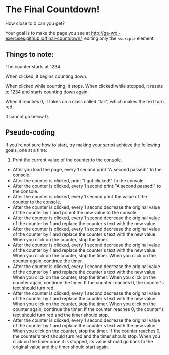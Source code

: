 # The Final Countdown!

How close to 0 can you get?

Your goal is to make the page you see at http://ga-wdi-exercises.github.io/final-countdown/, editing only the `<script>` element.

## Things to note:

The counter starts at 1234.

When clicked, it begins counting down.

When clicked while counting, it stops.
 When clicked while stopped, it resets to 1234 and starts counting down again.

When it reaches 0, it takes on a class called "fail", which makes the text turn red.

It cannot go below 0.

## Pseudo-coding

If you're not sure how to start, try making your script achieve the following goals, one at a time:

1. Print the current value of the counter to the console.
- After you load the page, every 1 second print "A second passed!" to the console.
- After the counter is clicked, print "I got clicked!" to the console.
- After the counter is clicked, every 1 second print "A second passed!" to the console.
- After the counter is clicked, every 1 second print the value of the counter to the console.
- After the counter is clicked, every 1 second decrease the original value of the counter by 1 and primnt the new value to the console.
- After the counter is clicked, every 1 second decrease the original value of the counter by 1 and replace the counter's text with the new value.
- After the counter is clicked, every 1 second decrease the original value of the counter by 1 and replace the counter's text with the new value. When you click on the counter, stop the timer.
- After the counter is clicked, every 1 second decrease the original value of the counter by 1 and replace the counter's text with the new value. When you click on the counter, stop the timer. When you click on the counter again, continue the timer.
- After the counter is clicked, every 1 second decrease the original value of the counter by 1 and replace the counter's text with the new value. When you click on the counter, stop the timer. When you click on the counter again, continue the timer. If the counter reaches 0, the counter's text should turn red.
- After the counter is clicked, every 1 second decrease the original value of the counter by 1 and replace the counter's text with the new value. When you click on the counter, stop the timer. When you click on the counter again, continue the timer. If the counter reaches 0, the counter's text should turn red and the timer should stop.
- After the counter is clicked, every 1 second decrease the original value of the counter by 1 and replace the counter's text with the new value. When you click on the counter, stop the timer. If the counter reaches 0, the counter's text should turn red and the timer should stop. When you click on the timer once it is stopped, its value should go back to the original value and the timer should start again.
